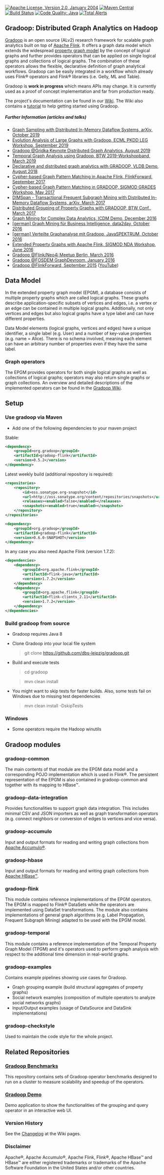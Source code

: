 [![Apache License, Version 2.0, January 2004](https://img.shields.io/github/license/apache/maven.svg?label=License)](https://www.apache.org/licenses/LICENSE-2.0)
[![Maven Central](https://img.shields.io/badge/Maven_Central-0.5.2-blue.svg?label=Maven%20Central)](http://search.maven.org/#search%7Cga%7C1%7Cgradoop)
[![Build Status](https://github.com/dbs-leipzig/gradoop/workflows/Java%20CI/badge.svg)](https://github.com/dbs-leipzig/gradoop/actions?workflow=Java+CI)
[![Code Quality: Java](https://img.shields.io/lgtm/grade/java/g/dbs-leipzig/gradoop.svg?logo=lgtm&logoWidth=18)](https://lgtm.com/projects/g/dbs-leipzig/gradoop/context:java)
[![Total Alerts](https://img.shields.io/lgtm/alerts/g/dbs-leipzig/gradoop.svg?logo=lgtm&logoWidth=18)](https://lgtm.com/projects/g/dbs-leipzig/gradoop/alerts)

## Gradoop: Distributed Graph Analytics on Hadoop

[Gradoop](http://www.gradoop.com) is an open source (ALv2) research framework for scalable 
graph analytics built on top of [Apache Flink](http://flink.apache.org/). It offers a graph data model which 
extends the widespread [property graph model](https://github.com/tinkerpop/blueprints/wiki/Property-Graph-Model) 
by the concept of logical graphs and further provides operators that can be applied 
on single logical graphs and collections of logical graphs. The combination of these 
operators allows the flexible, declarative definition of graph analytical workflows.
Gradoop can be easily integrated in a workflow which already uses Flink&reg; operators
and Flink&reg; libraries (i.e. Gelly, ML and Table).

Gradoop is **work in progress** which means APIs may change. It is currently used
as a proof of concept implementation and far from production ready.

The project's documentation can be found in our [Wiki](https://github.com/dbs-leipzig/gradoop/wiki). 
The Wiki also contains a [tutorial](https://github.com/dbs-leipzig/gradoop/wiki/Getting-started) to 
help getting started using Gradoop.

##### Further Information (articles and talks)

* [Graph Sampling with Distributed In-Memory Dataflow Systems, arXiv, October 2019](https://arxiv.org/pdf/1910.04493.pdf)
* [Evolution Analysis of Large Graphs with Gradoop, ECML PKDD LEG Workshop, September 2019](https://dbs.uni-leipzig.de/file/LEGECML-PKDD_2019_paper_9.pdf)
* [Gradoop @Gridka Keynote Distributed Graph Analytics, August 2019](https://indico.scc.kit.edu/event/460/contributions/5772/attachments/2873/4171/gradoop_gridka19.pdf)
* [Temporal Graph Analysis using Gradoop, BTW 2019-Workshopband, March 2019](https://dl.gi.de/bitstream/handle/20.500.12116/21797/C2-1.pdf)
* [Declarative and distributed graph analytics with GRADOOP, VLDB Demo, August 2018](http://www.vldb.org/pvldb/vol11/p2006-junghanns.pdf)
* [Cypher-based Graph Pattern Matching in Apache Flink, FlinkForward, September 2017](https://youtu.be/dZ8_v_P1j98)
* [Cypher-based Graph Pattern Matching in GRADOOP, SIGMOD GRADES Workshop, May 2017](https://dbs.uni-leipzig.de/file/GRADES17_Cypher_in_Gradoop.pdf)
* [DIMSpan - Transactional Frequent Subgraph Mining with Distributed In-Memory Dataflow Systems, arXiv, March 2017](https://arxiv.org/pdf/1703.01910.pdf)
* [Distributed Grouping of Property Graphs with GRADOOP, BTW Conf., March 2017](http://dbs.uni-leipzig.de/file/BTW17_Grouping_Research.pdf)
* [Graph Mining for Complex Data Analytics, ICDM Demo, December 2016](http://dbs.uni-leipzig.de/file/Graph_Mining_for_Complex_Data_Analytics.pdf)
* [[german] Graph Mining für Business Intelligence, data2day, October 2016](http://www.slideshare.net/s1ck/gut-vernetzt-skalierbares-graph-mining-fr-business-intelligence)
* [[german] Verteilte Graphanalyse mit Gradoop, JavaSPEKTRUM, October 2016](http://www.sigs-datacom.de/uploads/tx_dmjournals/junghans_petermann_JS_05_16_eeNZ.pdf)
* [Extended Property Graphs with Apache Flink, SIGMOD NDA Workshop, June 2016](http://dbs.uni-leipzig.de/file/EPGM.pdf)
* [Gradoop @Flink/Neo4j Meetup Berlin, March 2016](http://www.slideshare.net/s1ck/gradoop-scalable-graph-analytics-with-apache-flink-flink-neo4j-meetup-berlin)
* [Gradoop @FOSDEM GraphDevroom, January 2016](https://fosdem.org/2016/schedule/event/graph_processing_gradoop_flink_analytics)
* [Gradoop @FlinkForward, September 2015](http://www.slideshare.net/FlinkForward/martin-junghans-gradoop-scalable-graph-analytics-with-apache-flink) ([YouTube](https://youtu.be/WmP9xB_sG2o?list=PLDX4T_cnKjD31JeWR1aMOi9LXPRQ6nyHO))

## Data Model

In the extended property graph model (EPGM), a database consists of multiple 
property graphs which are called logical graphs. These graphs describe
application-specific subsets of vertices and edges, i.e. a vertex or an edge can
be contained in multiple logical graphs. Additionally, not only vertices and edges 
but also logical graphs have a type label and can have different properties.

Data Model elements (logical graphs, vertices and edges) have a unique identifier, 
a single label (e.g. User) and a number of key-value properties (e.g. name = Alice).
There is no schema involved, meaning each element can have an arbitrary number of
properties even if they have the same label.

### Graph operators

The EPGM provides operators for both single logical graphs as well as collections 
of logical graphs; operators may also return single graphs or graph collections. 
An overview and detailed descriptions of the implemented operators can be found in the [Gradoop Wiki](https://github.com/dbs-leipzig/gradoop/wiki/List-of-Operators).

## Setup

### Use gradoop via Maven

* Add one of the following dependencies to your maven project

Stable:

```xml
<dependency>
    <groupId>org.gradoop</groupId>
    <artifactId>gradoop-flink</artifactId>
    <version>0.5.2</version>
</dependency>
```

Latest weekly build (additional repository is required):
```xml
<repositories>
    <repository>
        <id>oss.sonatype.org-snapshot</id>
        <url>http://oss.sonatype.org/content/repositories/snapshots</url>
        <releases><enabled>false</enabled></releases>
        <snapshots><enabled>true</enabled></snapshots>
    </repository>
</repositories>
```

```xml
<dependency>
    <groupId>org.gradoop</groupId>
    <artifactId>gradoop-flink</artifactId>
    <version>0.6.0-SNAPSHOT</version>
</dependency>

```
In any case you also need Apache Flink (version 1.7.2):
```xml
<dependencies>
    <dependency>
        <groupId>org.apache.flink</groupId>
        <artifactId>flink-java</artifactId>
        <version>1.7.2</version>
    </dependency>
    <dependency>
        <groupId>org.apache.flink</groupId>
        <artifactId>flink-clients_2.11</artifactId>
        <version>1.7.2</version>
    </dependency>
</dependencies>
```

### Build gradoop from source

* Gradoop requires Java 8
* Clone Gradoop into your local file system

    > git clone https://github.com/dbs-leipzig/gradoop.git
    
* Build and execute tests

    > cd gradoop
    
    > mvn clean install

* You might want to skip tests for faster builds. Also, some tests fail on Windows due to missing test dependencies

    > mvn clean install -DskipTests

### Windows

* Some operators require the Hadoop winutils

## Gradoop modules

### gradoop-common

The main contents of that module are the EPGM data model and a corresponding POJO 
implementation which is used in Flink&reg;. The persistent representation of the EPGM
is also contained in gradoop-common and together with its mapping to HBase&trade;.

### gradoop-data-integration

Provides functionalities to support graph data integration.
This includes minimal CSV and JSON importers as well as graph transformation operators
(e.g. connect neighbors or conversion of edges to vertices and vice versa).

### gradoop-accumulo

Input and output formats for reading and writing graph collections from [Apache Accumulo&reg;](https://accumulo.apache.org/).

### gradoop-hbase

Input and output formats for reading and writing graph collections from [Apache HBase&trade;](https://hbase.apache.org/).

### gradoop-flink

This module contains reference implementations of the EPGM operators. The 
EPGM is mapped to Flink&reg; DataSets while the operators are implemented
using DataSet transformations. The module also contains implementations of 
general graph algorithms (e.g. Label Propagation, Frequent Subgraph Mining)
adapted to be used with the EPGM model.

### gradoop-temporal

This module contains a reference implementation of the Temporal Property Graph Model (TPGM) and
it's operators used to perform graph analysis with respect to the additional time dimension in real-world graphs.

### gradoop-examples

Contains example pipelines showing use cases for Gradoop. 

*   Graph grouping example (build structural aggregates of property graphs)
*   Social network examples (composition of multiple operators to analyze social networks graphs)
*   Input/Output examples (usage of DataSource and DataSink implementations)

### gradoop-checkstyle

Used to maintain the code style for the whole project.

## Related Repositories

### [Gradoop Benchmarks](https://github.com/dbs-leipzig/gradoop-benchmarks)

This repository contains sets of Gradoop operator benchmarks designed to run on a cluster to measure
scalability and speedup of the operators.

### [Gradoop Demo](https://github.com/dbs-leipzig/gradoop_demo)

Demo application to show the functionalities of the grouping and query operator in an interactive web UI.

### Version History

See the [Changelog](https://github.com/dbs-leipzig/gradoop/wiki/Changelog) at the Wiki pages. 

### Disclaimer

Apache&reg;, Apache Accumulo&reg;, Apache Flink, Flink&reg;, Apache HBase&trade; and 
HBase&trade; are either registered trademarks or trademarks of the Apache Software Foundation 
in the United States and/or other countries.




